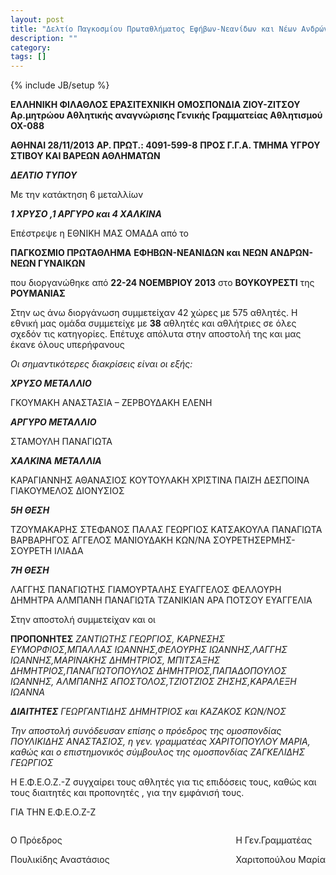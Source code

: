 ```yaml
---
layout: post
title: "Δελτίο Παγκοσμίου Πρωταθλήματος Εφήβων-Νεανίδων και Νέων Ανδρών-Νέων Γυναικών, Βουκουρέστι 2013"
description: ""
category: 
tags: []
---
```

{% include JB/setup %}

**ΕΛΛΗΝΙΚΗ ΦΙΛΑΘΛΟΣ ΕΡΑΣΙΤΕΧΝΙKH** **OΜΟΣΠΟΝΔΙΑ ΖΙΟΥ-ΖΙΤΣΟΥ** **Αρ.μητρώου Αθλητικής αναγνώρισης Γενικής Γραμματείας Αθλητισμού ΟΧ-088**

**ΑΘΗΝΑΙ 28/11/2013**
**ΑΡ. ΠΡΩΤ.: 4091-599-8**
**ΠΡΟΣ Γ.Γ.Α. ΤΜΗΜΑ ΥΓΡΟΥ ΣΤΙΒΟΥ ΚΑΙ ΒΑΡΕΩΝ ΑΘΛΗΜΑΤΩΝ**

**_ΔΕΛΤΙΟ ΤΥΠΟΥ_**

Με την κατάκτηση 6 μεταλλίων 

**_1 ΧΡΥΣΟ ,1 ΑΡΓΥΡΟ και 4 ΧΑΛΚΙΝΑ_**

Επέστρεψε η ΕΘΝΙΚΗ ΜΑΣ ΟΜΑΔΑ από το 

**ΠΑΓΚΟΣΜΙΟ ΠΡΩΤΑΘΛΗΜΑ**
**ΕΦΗΒΩΝ-ΝΕΑΝΙΔΩΝ και ΝΕΩΝ ΑΝΔΡΩΝ-ΝΕΩΝ ΓΥΝΑΙΚΩΝ**

που διοργανώθηκε από **22-24 ΝΟΕΜΒΡΙΟΥ 2013** στο **ΒΟΥΚΟΥΡΕΣΤΙ** της **ΡΟΥΜΑΝΙΑΣ**

Στην ως άνω  διοργάνωση συμμετείχαν  42 χώρες με 575  αθλητές.
Η εθνική μας ομάδα συμμετείχε με **38** αθλητές και αθλήτριες σε όλες σχεδόν τις κατηγορίες. Επέτυχε απόλυτα στην αποστολή της και μας έκανε όλους υπερήφανους
      
_Οι σημαντικότερες διακρίσεις είναι οι εξής:_ 

**_ΧΡΥΣΟ ΜΕΤΑΛΛΙΟ_**

ΓΚΟΥΜΑΚΗ ΑΝΑΣΤΑΣΙΑ – ΖΕΡΒΟΥΔΑΚΗ ΕΛΕΝΗ

**_ΑΡΓΥΡΟ ΜΕΤΑΛΛΙΟ_**

ΣΤΑΜΟΥΛΗ ΠΑΝΑΓΙΩΤΑ

**_ΧΑΛΚΙΝΑ ΜΕΤΑΛΛΙΑ_**

ΚΑΡΑΓΙΑΝΝΗΣ ΑΘΑΝΑΣΙΟΣ
ΚΟΥΤΟΥΛΑΚΗ ΧΡΙΣΤΙΝΑ
ΠΑΙΖΗ ΔΕΣΠΟΙΝΑ
ΓΙΑΚΟΥΜΕΛΟΣ ΔΙΟΝΥΣΙΟΣ

**_5Η ΘΕΣΗ_**

ΤΖΟΥΜΑΚΑΡΗΣ ΣΤΕΦΑΝΟΣ
ΠΑΛΑΣ ΓΕΩΡΓΙΟΣ
ΚΑΤΣΑΚΟΥΛΑ ΠΑΝΑΓΙΩΤΑ
ΒΑΡΒΑΡΗΓΟΣ ΑΓΓΕΛΟΣ
ΜΑΝΙΟΥΔΑΚΗ ΚΩΝ/ΝΑ
ΣΟΥΡΕΤΗΣΕΡΜΗΣ-ΣΟΥΡΕΤΗ ΙΛΙΑΔΑ

**_7Η ΘΕΣΗ_**

ΛΑΓΓΗΣ ΠΑΝΑΓΙΩΤΗΣ
ΓΙΑΜΟΥΡΤΑΛΗΣ ΕΥΑΓΓΕΛΟΣ
ΦΕΛΛΟΥΡΗ ΔΗΜΗΤΡΑ
ΑΛΜΠΑΝΗ ΠΑΝΑΓΙΩΤΑ
ΤΖΑΝΙΚΙΑΝ ΑΡΑ
ΠΟΤΣΟΥ ΕΥΑΓΓΕΛΙΑ

Στην αποστολή συμμετείχαν και οι 

**ΠΡΟΠΟΝΗΤΕΣ** 
_ΖΑΝΤΙΩΤΗΣ ΓΕΩΡΓΙΟΣ, ΚΑΡΝΕΣΗΣ ΕΥΜΟΡΦΙΟΣ,ΜΠΑΛΛΑΣ ΙΩΑΝΝΗΣ,ΦΕΛΟΥΡΗΣ ΙΩΑΝΝΗΣ,ΛΑΓΓΗΣ ΙΩΑΝΝΗΣ,ΜΑΡΙΝΑΚΗΣ ΔΗΜΗΤΡΙΟΣ, ΜΠΙΤΣΑΞΗΣ ΔΗΜΗΤΡΙΟΣ,ΠΑΝΑΓΙΩΤΟΠΟΥΛΟΣ ΔΗΜΗΤΡΙΟΣ,ΠΑΠΑΔΟΠΟΥΛΟΣ ΙΩΑΝΝΗΣ, ΑΛΜΠΑΝΗΣ ΑΠΟΣΤΟΛΟΣ,ΤΖΙΟΤΖΙΟΣ ΖΗΣΗΣ,ΚΑΡΑΛΕΞΗ ΙΩΑΝΝΑ_

**_ΔΙΑΙΤΗΤΕΣ_** 
_ΓΕΩΡΓΑΝΤΙΔΗΣ ΔΗΜΗΤΡΙΟΣ και ΚΑΖΑΚΟΣ ΚΩΝ/ΝΟΣ_

_Την αποστολή συνόδευσαν επίσης  ο πρόεδρος της ομοσπονδίας ΠΟΥΛΙΚΙΔΗΣ ΑΝΑΣΤΑΣΙΟΣ, η γεν. γραμματέας ΧΑΡΙΤΟΠΟΥΛΟΥ ΜΑΡΙΑ, καθώς και ο επιστημονικός σύμβουλος της ομοσπονδίας ΖΑΓΚΕΛΙΔΗΣ ΓΕΩΡΓΙΟΣ_
 
Η Ε.Φ.Ε.Ο.Ζ.-Ζ συγχαίρει τους αθλητές για τις επιδόσεις τους, καθώς και τους διαιτητές και προπονητές , για την εμφάνισή τους. 

ΓΙΑ ΤΗΝ Ε.Φ.Ε.Ο.Ζ-Ζ

<html>
<div style="float:left;">
<p>Ο Πρόεδρος</p>
<p>Πουλικίδης Αναστάσιος</p>
</div>
<div style="float:right;" align="right;">
<p>H Γεν.Γραμματέας</p>
<p>Χαριτοπούλου Μαρία</p>
</div>
</html>
